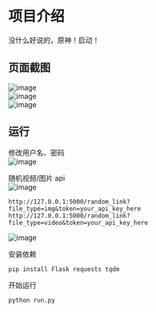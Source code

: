 # 项目介绍  
没什么好说的，原神！启动！  

## 页面截图  
![image](https://github.com/user-attachments/assets/60739f6a-0fd9-4ade-924f-6ae3dd716ed2)  
![image](https://github.com/user-attachments/assets/bce1e4af-8840-4440-a12e-0c11ff999efc)  
![image](https://github.com/user-attachments/assets/3506a393-d347-49b2-ac04-b33ae4542005)  

## 运行  
修改用户名、密码  
![image](https://github.com/user-attachments/assets/f815446e-cd24-4f16-ac70-2dca39fc1977)

随机视频/图片 api  
![image](https://github.com/user-attachments/assets/c7917a15-ffbc-4e5a-9685-02cca52b6c4e)  

```
http://127.0.0.1:5000/random_link?file_type=img&token=your_api_key_here
http://127.0.0.1:5000/random_link?file_type=video&token=your_api_key_here
```
![image](https://github.com/user-attachments/assets/71aeb437-bda4-44dd-980f-97d23bc60b2e)


安装依赖  
```
pip install Flask requests tqdm

```
开始运行 
```
python run.py
```
